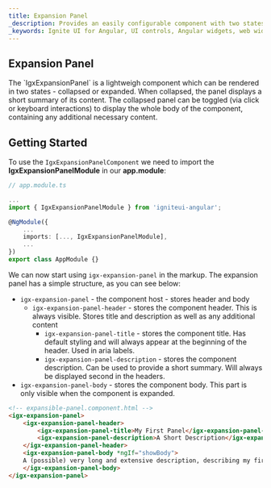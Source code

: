 ```yaml
---
title: Expansion Panel
_description: Provides an easily configurable component with two states - collapsed and expanded.
_keywords: Ignite UI for Angular, UI controls, Angular widgets, web widgets, UI widgets, Angular, Native Angular Components Suite, Native Angular Controls, Native Angular Components Library, Angular Collapsible component, IgxExpansionPanel, Ignite UI Expansion Panel
---
```


## Expansion Panel
<p class="highlight">
The `IgxExpansionPanel` is a lightweigh component which can be rendered in two states - collapsed or expanded. When collapsed, the panel displays a short summary of its content. The collapsed panel can be toggled (via click or keyboard interactions) to display the whole body of the component, containing any additional necessary content.
</p>
<div class="divider--half"></div>

## Getting Started

To use the `IgxExpansionPanelComponent` we need to import the **IgxExpansionPanelModule** in our **app.module**: 
```typescript
// app.module.ts

...
import { IgxExpansionPanelModule } from 'igniteui-angular';

@NgModule({
    ...
    imports: [..., IgxExpansionPanelModule],
    ...
})
export class AppModule {}
```

We can now start using `igx-expansion-panel` in the markup. The expansion panel has a simple structure, as you can see below:
 - `igx-expansion-panel` - the component host - stores header and body
    - `igx-expansion-panel-header` - stores the component header. This is always visible. Stores title and description as well as any additional content
        - `igx-expansion-panel-title` - stores the component title. Has default styling and will always appear at the beginning of the header. Used in aria labels.
      - `igx-expansion-panel-description` - stores the component description. Can be used to provide a short summary. Will always be displayed second in the headers.
  - `igx-expansion-panel-body` - stores the component body. This part is only visible when the component is expanded.

```html
<!-- expansible-panel.component.html -->
<igx-expansion-panel>
    <igx-expansion-panel-header>
        <igx-expansion-panel-title>My First Panel</igx-expansion-panel-title>
        <igx-expansion-panel-description>A Short Description</igx-expansion-panel-description>
    </igx-expansion-panel-header>
    <igx-expansion-panel-body *ngIf="showBody">
    A (possible) very long and extensive description, describing my first expansion panel implementation. Such fun!
    </igx-expansion-panel-body>
</igx-expansion-panel>

```